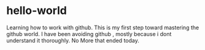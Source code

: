# hello-world
Learning how to work with github.
This is my first step toward mastering the github world. I have been avoiding github , mostly because i dont understand it thoroughly. No More that ended today.

